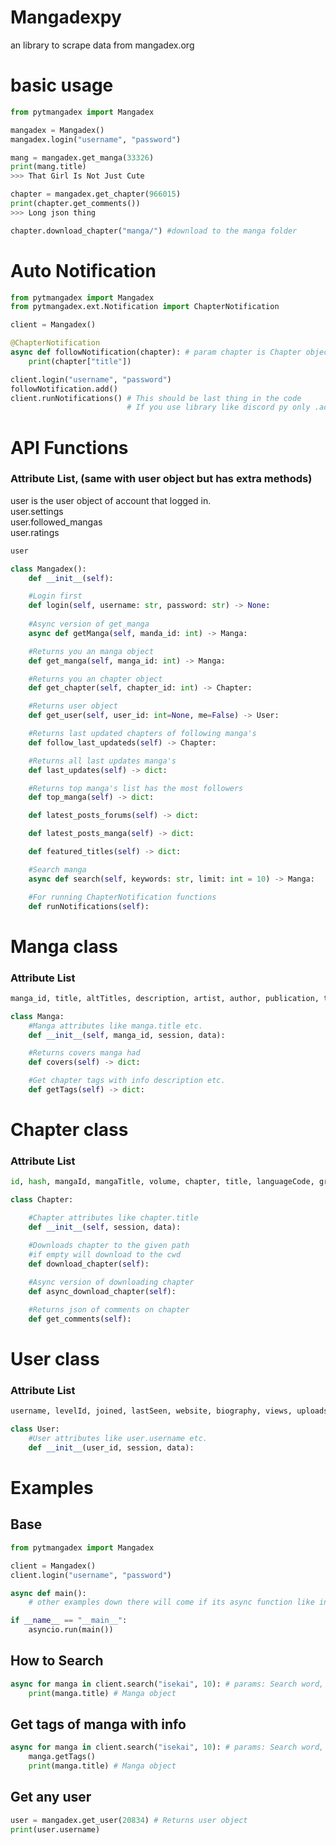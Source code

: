 # Mangadexpy
an library to scrape data from mangadex.org

# basic usage

```python
from pytmangadex import Mangadex

mangadex = Mangadex()
mangadex.login("username", "password")

mang = mangadex.get_manga(33326)
print(mang.title)
>>> That Girl Is Not Just Cute

chapter = mangadex.get_chapter(966015)
print(chapter.get_comments())
>>> Long json thing

chapter.download_chapter("manga/") #download to the manga folder

```

# Auto Notification
```python
from pytmangadex import Mangadex
from pytmangadex.ext.Notification import ChapterNotification

client = Mangadex()

@ChapterNotification
async def followNotification(chapter): # param chapter is Chapter object
    print(chapter["title"])

client.login("username", "password")
followNotification.add()
client.runNotifications() # This should be last thing in the code 
                          # If you use library like discord py only .add() function is enough so you don't need this
```


# API Functions
### Attribute List, (same with user object but has extra methods)
user is the user object of account that logged in. \
user.settings \
user.followed_mangas \
user.ratings
```python
user
```
```python
class Mangadex():
    def __init__(self):

    #Login first
    def login(self, username: str, password: str) -> None:
    
    #Async version of get_manga
    async def getManga(self, manda_id: int) -> Manga:

    #Returns you an manga object
    def get_manga(self, manga_id: int) -> Manga:

    #Returns you an chapter object
    def get_chapter(self, chapter_id: int) -> Chapter:

    #Returns user object
    def get_user(self, user_id: int=None, me=False) -> User:

    #Returns last updated chapters of following manga's
    def follow_last_updateds(self) -> Chapter:

    #Returns all last updates manga's
    def last_updates(self) -> dict:

    #Returns top manga's list has the most followers
    def top_manga(self) -> dict:

    def latest_posts_forums(self) -> dict:

    def latest_posts_manga(self) -> dict:

    def featured_titles(self) -> dict:

    #Search manga
    async def search(self, keywords: str, limit: int = 10) -> Manga:

    #For running ChapterNotification functions
    def runNotifications(self):

```

# Manga class
### Attribute List
```python
manga_id, title, altTitles, description, artist, author, publication, tags, mainCover, lastVolume, lastChapter, isHentai, links, relations, rating, groups, chapters
```
```python
class Manga:
    #Manga attributes like manga.title etc.
    def __init__(self, manga_id, session, data):

    #Returns covers manga had
    def covers(self) -> dict:

    #Get chapter tags with info description etc.
    def getTags(self) -> dict:
```

# Chapter class
### Attribute List
```python
id, hash, mangaId, mangaTitle, volume, chapter, title, languageCode, groups,uploader, timestamp, comments, views, pages, status, server
```
```python
class Chapter:

    #Chapter attributes like chapter.title
    def __init__(self, session, data):

    #Downloads chapter to the given path
    #if empty will download to the cwd
    def download_chapter(self):
    
    #Async version of downloading chapter
    def async_download_chapter(self):

    #Returns json of comments on chapter
    def get_comments(self):

```
# User class
### Attribute List
```python
username, levelId, joined, lastSeen, website, biography, views, uploads, premium, mdAtHome, avatar, chapters
```
```python
class User:
    #User attributes like user.username etc.
    def __init__(user_id, session, data):
```
# Examples
## Base
```python
from pytmangadex import Mangadex

client = Mangadex()
client.login("username", "password")

async def main():
    # other examples down there will come if its async function like in the search examples

if __name__ == "__main__":
    asyncio.run(main())
```
## How to Search
```python
async for manga in client.search("isekai", 10): # params: Search word, limit
    print(manga.title) # Manga object
```
## Get tags of manga with info
```python
async for manga in client.search("isekai", 10): # params: Search word, limit
    manga.getTags()
    print(manga.title) # Manga object
```
## Get any user
```python
user = mangadex.get_user(20834) # Returns user object
print(user.username)
```